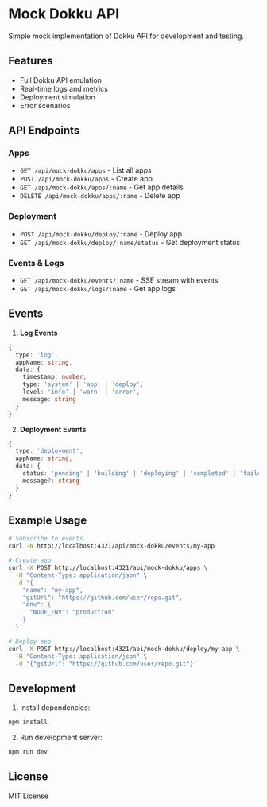 # Mock Dokku API

Simple mock implementation of Dokku API for development and testing.

## Features

- Full Dokku API emulation
- Real-time logs and metrics
- Deployment simulation
- Error scenarios

## API Endpoints

### Apps

- `GET /api/mock-dokku/apps` - List all apps
- `POST /api/mock-dokku/apps` - Create app
- `GET /api/mock-dokku/apps/:name` - Get app details
- `DELETE /api/mock-dokku/apps/:name` - Delete app

### Deployment

- `POST /api/mock-dokku/deploy/:name` - Deploy app
- `GET /api/mock-dokku/deploy/:name/status` - Get deployment status

### Events & Logs

- `GET /api/mock-dokku/events/:name` - SSE stream with events
- `GET /api/mock-dokku/logs/:name` - Get app logs

## Events

1. **Log Events**
```typescript
{
  type: 'log',
  appName: string,
  data: {
    timestamp: number,
    type: 'system' | 'app' | 'deploy',
    level: 'info' | 'warn' | 'error',
    message: string
  }
}
```

2. **Deployment Events**
```typescript
{
  type: 'deployment',
  appName: string,
  data: {
    status: 'pending' | 'building' | 'deploying' | 'completed' | 'failed',
    message?: string
  }
}
```

## Example Usage

```bash
# Subscribe to events
curl -N http://localhost:4321/api/mock-dokku/events/my-app

# Create app
curl -X POST http://localhost:4321/api/mock-dokku/apps \
  -H "Content-Type: application/json" \
  -d '{
    "name": "my-app",
    "gitUrl": "https://github.com/user/repo.git",
    "env": {
      "NODE_ENV": "production"
    }
  }'

# Deploy app
curl -X POST http://localhost:4321/api/mock-dokku/deploy/my-app \
  -H "Content-Type: application/json" \
  -d '{"gitUrl": "https://github.com/user/repo.git"}'
```

## Development

1. Install dependencies:
```bash
npm install
```

2. Run development server:
```bash
npm run dev
```

## License

MIT License
